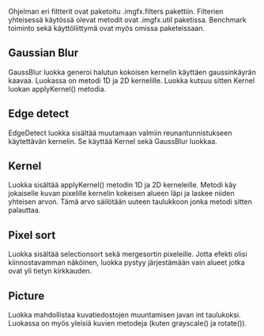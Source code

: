 Ohjelman eri filtterit ovat paketoitu .imgfx.filters pakettiin. Filterien yhteisessä käytössä olevat metodit ovat .imgfx.util paketissa. Benchmark toiminto sekä käyttöliittymä ovat myös omissa paketeissaan.

## Gaussian Blur
GaussBlur luokka generoi halutun kokoisen kernelin käyttäen gaussinkäyrän kaavaa. Luokassa on metodi 1D ja 2D kernelille. Luokka kutsuu sitten Kernel luokan applyKernel() metodia.
## Edge detect
EdgeDetect luokka sisältää muutamaan valmiin reunantunnistukseen käytettävän kernelin. Se käyttää Kernel sekä GaussBlur luokkaa.
## Kernel
Luokka sisältää applyKernel() metodin 1D ja 2D kerneleille. Metodi käy jokaiselle kuvan pixelille kernelin kokeisen alueen läpi ja laskee niiden yhteisen arvon. Tämä arvo säilötään uuteen taulukkoon jonka metodi sitten palauttaa.
## Pixel sort
Luokka sisältää selectionsort sekä mergesortin pixeleille. Jotta efekti olisi kiinnostavamman näköinen, luokka pystyy järjestämään vain alueet jotka ovat yli tietyn kirkkauden.
## Picture
Luokka mahdollistaa kuvatiedostojen muuntamisen javan int taulukoksi. Luokassa on myös yleisiä kuvien metodeja (kuten grayscale() ja rotate()).
